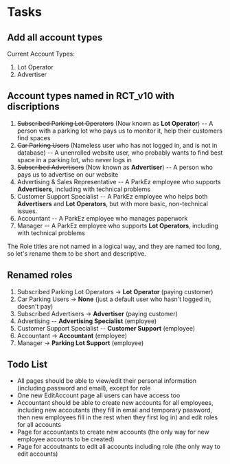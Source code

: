 # Tasks

## Add all account types
Current Account Types:
1. Lot Operator
2. Advertiser

## Account types named in RCT_v10 with discriptions
1. ~~Subscribed Parking Lot Operators~~ (Now known as **Lot Operator**) -- A person with a parking lot who pays us to monitor it, help their customers find spaces
2. ~~Car Parking Users~~ (Nameless user who has not logged in, and is not in database) -- A unenrolled website user, who probably wants to find best space in a parking lot, who never logs in
3. ~~Subscribed Advertisers~~  (Now known as **Advertiser**) -- A person who pays us to advertise on our website
4. Advertising & Sales Representative -- A ParkEz employee who supports **Advertisers**, including with technical problems
5. Customer Support Specialist -- A ParkEz employee who helps both **Advertisers** and **Lot Operators**, but with more basic, non-technical issues.
6. Accountant -- A ParkEz employee who manages paperwork
7. Manager -- A ParkEz employee who supports  **Lot Operators**, including with technical problems

The Role titles are not named in a logical way, and they are named too long, so let's rename them to be short and descriptive.
## Renamed roles
1. Subscribed Parking Lot Operators -> **Lot Operator** (paying customer)
2. Car Parking Users -> **None** (just a default user who hasn't logged in, doesn't pay)
3. Subscribed Advertisers -> **Advertiser** (paying customer)
4. Advertising --  **Advertising Specialist** (employee)
5. Customer Support Specialist -- **Customer Support** (employee)
6. Accountant -> **Accountant** (employee)
7. Manager -> **Parking Lot Support** (employee)

## Todo List
* All pages should be able to view/edit their personal information (including password and email), except for role
 * One new EditAccount page all users can have access too
* Accountant should be able to create new accounts for all employees, including new accoutants (they fill in email and temporary password, then new employees fill in the rest when they first log in) and edit roles for all accounts
 * Page for accountants to create new accounts (the only way for new employee accounts to be created)
 * Page for accoutnants to edit all accounts including role (the only way to edit accounts)
